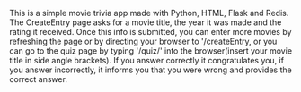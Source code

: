 This is a simple movie trivia app made with Python, HTML, Flask and Redis.
The CreateEntry page asks for a movie title, the year it was made and the rating it received.
Once this info is submitted, you can enter more movies by refreshing the page or by directing 
your browser to '/createEntry, or you can go to the quiz page by typing '/quiz/<movie title>' into the browser(insert 
your movie title in side angle brackets). If you answer correctly it congratulates you, if you answer incorrectly, it
informs you that you were wrong and provides the correct answer.
